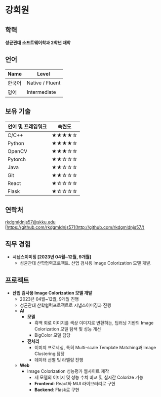 # 강희원

## 학력

**성균관대 소프트웨어학과 2학년 재학**

## 언어

| Name | Level           |
|------|-----------------|
| 한국어  | Native / Fluent |
| 영어   | Intermediate    |

## 보유 기술

| 언어 및 프레임워크 | 숙련도   |
|------------|-------|
| C/C++      | ★★★★☆ |
| Python     | ★★★★☆ |
| OpenCV     | ★★★☆☆ |
| Pytorch    | ★★☆☆☆ |
| Java       | ★★☆☆☆ |
| Git        | ★★☆☆☆ |
| React      | ★☆☆☆☆ |
| Flask      | ★☆☆☆☆ |

## 연락처
[rkdgmldnjs57@skku.edu](mailto:rkdgmldnjs57@skku.edu)\
[https://github.com/rkdgmldnjs57](http://github.com/rkdgmldnjs57/)

## 직무 경험

- **시냅스이미징 [2023년 04월~12월, 9개월]**
    - 성균관대 산학협력프로젝트. 산업 검사용 Image Colorization 모델 개발.

## 프로젝트

- **산업 검사용 Image Colorization 모델 개발**
    - 2023년 04월~12월, 9개월 진행
    - 성균관대 산학협력프로젝트로 시냅스이미징과 진행
    - **AI**
        - **모델**
            - 흑백 회로 이미지를 색상 이미지로 변환하는, 딥러닝 기반의 Image Colorization 모델 탐색 및 성능 개선
            - BigColor 모델 담당
        - **전처리**
            - 이미지 프로세싱, 특히 Multi-scale Template Matching과 Image Clustering 담당
            - 데이터 선별 및 라벨링 진행
    - **Web**
        - Image Colorization 성능평가 웹사이트 제작
            - 세 모델의 이미지 및 성능 수치 비교 및 실시간 Colorize 기능
            - **Frontend**: React와 MUI 라이브러리로 구현
            - **Backend**: Flask로 구현

